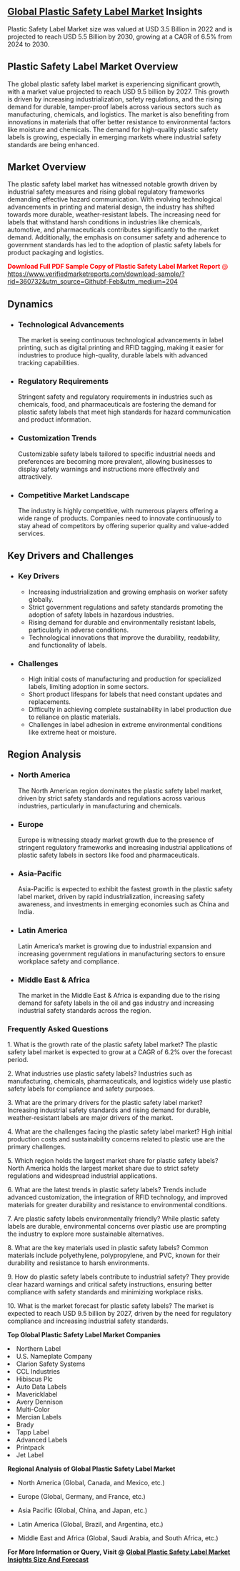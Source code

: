 <h2><a href="https://www.verifiedmarketreports.com/download-sample/?rid=360732&amp;utm_source=Githubf&amp;utm_medium=204" target="_blank">Global Plastic Safety Label Market</a> Insights</h2><p>Plastic Safety Label Market size was valued at USD 3.5 Billion in 2022 and is projected to reach USD 5.5 Billion by 2030, growing at a CAGR of 6.5% from 2024 to 2030.</p><p> <h2>Plastic Safety Label Market Overview</h2> <p>The global plastic safety label market is experiencing significant growth, with a market value projected to reach USD 9.5 billion by 2027. This growth is driven by increasing industrialization, safety regulations, and the rising demand for durable, tamper-proof labels across various sectors such as manufacturing, chemicals, and logistics. The market is also benefiting from innovations in materials that offer better resistance to environmental factors like moisture and chemicals. The demand for high-quality plastic safety labels is growing, especially in emerging markets where industrial safety standards are being enhanced. </p> <h2>Market Overview</h2> <p>The plastic safety label market has witnessed notable growth driven by industrial safety measures and rising global regulatory frameworks demanding effective hazard communication. With evolving technological advancements in printing and material design, the industry has shifted towards more durable, weather-resistant labels. The increasing need for labels that withstand harsh conditions in industries like chemicals, automotive, and pharmaceuticals contributes significantly to the market demand. Additionally, the emphasis on consumer safety and adherence to government standards has led to the adoption of plastic safety labels for product packaging and logistics. <p><span class=""><span style="color: #ff0000;"><strong>Download Full PDF Sample Copy of Plastic Safety Label Market Report</strong> @ </span><a href="https://www.verifiedmarketreports.com/download-sample/?rid=360732&amp;utm_source=Githubf-Feb&amp;utm_medium=204" target="_blank">https://www.verifiedmarketreports.com/download-sample/?rid=360732&amp;utm_source=Githubf-Feb&amp;utm_medium=204</a></span></p></p> <h2>Dynamics</h2> <ul> <li><h3>Technological Advancements</h3> The market is seeing continuous technological advancements in label printing, such as digital printing and RFID tagging, making it easier for industries to produce high-quality, durable labels with advanced tracking capabilities.</li> <li><h3>Regulatory Requirements</h3> Stringent safety and regulatory requirements in industries such as chemicals, food, and pharmaceuticals are fostering the demand for plastic safety labels that meet high standards for hazard communication and product information.</li> <li><h3>Customization Trends</h3> Customizable safety labels tailored to specific industrial needs and preferences are becoming more prevalent, allowing businesses to display safety warnings and instructions more effectively and attractively.</li> <li><h3>Competitive Market Landscape</h3> The industry is highly competitive, with numerous players offering a wide range of products. Companies need to innovate continuously to stay ahead of competitors by offering superior quality and value-added services.</li> </ul> <h2>Key Drivers and Challenges</h2> <ul> <li><h3>Key Drivers</h3> <ul> <li>Increasing industrialization and growing emphasis on worker safety globally.</li> <li>Strict government regulations and safety standards promoting the adoption of safety labels in hazardous industries.</li> <li>Rising demand for durable and environmentally resistant labels, particularly in adverse conditions.</li> <li>Technological innovations that improve the durability, readability, and functionality of labels.</li> </ul> </li> <li><h3>Challenges</h3> <ul> <li>High initial costs of manufacturing and production for specialized labels, limiting adoption in some sectors.</li> <li>Short product lifespans for labels that need constant updates and replacements.</li> <li>Difficulty in achieving complete sustainability in label production due to reliance on plastic materials.</li> <li>Challenges in label adhesion in extreme environmental conditions like extreme heat or moisture.</li> </ul> </li> </ul> <h2>Region Analysis</h2> <ul> <li><h3>North America</h3> The North American region dominates the plastic safety label market, driven by strict safety standards and regulations across various industries, particularly in manufacturing and chemicals.</li> <li><h3>Europe</h3> Europe is witnessing steady market growth due to the presence of stringent regulatory frameworks and increasing industrial applications of plastic safety labels in sectors like food and pharmaceuticals.</li> <li><h3>Asia-Pacific</h3> Asia-Pacific is expected to exhibit the fastest growth in the plastic safety label market, driven by rapid industrialization, increasing safety awareness, and investments in emerging economies such as China and India.</li> <li><h3>Latin America</h3> Latin America’s market is growing due to industrial expansion and increasing government regulations in manufacturing sectors to ensure workplace safety and compliance.</li> <li><h3>Middle East & Africa</h3> The market in the Middle East & Africa is expanding due to the rising demand for safety labels in the oil and gas industry and increasing industrial safety standards across the region.</li> </ul> <h3>Frequently Asked Questions</h3> <p>1. What is the growth rate of the plastic safety label market? The plastic safety label market is expected to grow at a CAGR of 6.2% over the forecast period.</p> <p>2. What industries use plastic safety labels? Industries such as manufacturing, chemicals, pharmaceuticals, and logistics widely use plastic safety labels for compliance and safety purposes.</p> <p>3. What are the primary drivers for the plastic safety label market? Increasing industrial safety standards and rising demand for durable, weather-resistant labels are major drivers of the market.</p> <p>4. What are the challenges facing the plastic safety label market? High initial production costs and sustainability concerns related to plastic use are the primary challenges.</p> <p>5. Which region holds the largest market share for plastic safety labels? North America holds the largest market share due to strict safety regulations and widespread industrial applications.</p> <p>6. What are the latest trends in plastic safety labels? Trends include advanced customization, the integration of RFID technology, and improved materials for greater durability and resistance to environmental conditions.</p> <p>7. Are plastic safety labels environmentally friendly? While plastic safety labels are durable, environmental concerns over plastic use are prompting the industry to explore more sustainable alternatives.</p> <p>8. What are the key materials used in plastic safety labels? Common materials include polyethylene, polypropylene, and PVC, known for their durability and resistance to harsh environments.</p> <p>9. How do plastic safety labels contribute to industrial safety? They provide clear hazard warnings and critical safety instructions, ensuring better compliance with safety standards and minimizing workplace risks.</p> <p>10. What is the market forecast for plastic safety labels? The market is expected to reach USD 9.5 billion by 2027, driven by the need for regulatory compliance and increasing industrial safety standards.</p> </p><p><strong>Top Global Plastic Safety Label Market Companies</strong></p><div data-test-id=""><p><li>Northern Label</li><li> U.S. Nameplate Company</li><li> Clarion Safety Systems</li><li> CCL Industries</li><li> Hibiscus Plc</li><li> Auto Data Labels</li><li> Mavericklabel</li><li> Avery Dennison</li><li> Multi-Color</li><li> Mercian Labels</li><li> Brady</li><li> Tapp Label</li><li> Advanced Labels</li><li> Printpack</li><li> Jet Label</li></p><div><strong>Regional Analysis of&nbsp;Global Plastic Safety Label Market</strong></div><ul><li dir="ltr"><p dir="ltr">North America&nbsp;(Global, Canada, and Mexico, etc.)</p></li><li dir="ltr"><p dir="ltr">Europe (Global, Germany, and France, etc.)</p></li><li dir="ltr"><p dir="ltr">Asia Pacific&nbsp;(Global, China, and Japan, etc.)</p></li><li dir="ltr"><p dir="ltr">Latin America&nbsp;(Global, Brazil, and Argentina, etc.)</p></li><li dir="ltr">Middle East and Africa&nbsp;(Global, Saudi Arabia, and South Africa, etc.)</li></ul><p><strong>For More Information or Query, Visit @&nbsp;</strong><strong><a href="https://www.verifiedmarketreports.com/product/plastic-safety-label-market/?utm_source=Githubf&amp;utm_medium=204" target="_blank">Global Plastic Safety Label Market Insights Size And Forecast</a></strong></p></div>

